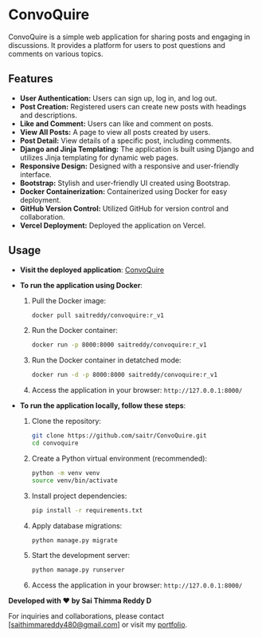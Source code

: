 # ConvoQuire

ConvoQuire is a simple web application for sharing posts and engaging in discussions. It provides a platform for users to post questions and comments on various topics.

## Features

- **User Authentication:** Users can sign up, log in, and log out.
- **Post Creation:** Registered users can create new posts with headings and descriptions.
- **Like and Comment:** Users can like and comment on posts.
- **View All Posts:** A page to view all posts created by users.
- **Post Detail:** View details of a specific post, including comments.
- **Django and Jinja Templating:** The application is built using Django and utilizes Jinja templating for dynamic web pages.
- **Responsive Design:** Designed with a responsive and user-friendly interface.
- **Bootstrap:** Stylish and user-friendly UI created using Bootstrap.
- **Docker Containerization:** Containerized using Docker for easy deployment.
- **GitHub Version Control:** Utilized GitHub for version control and collaboration.
- **Vercel Deployment:** Deployed the application on Vercel.

## Usage

- <b>Visit the deployed application</b>: [ConvoQuire](https://convo-quire-git-main-saitrs-projects.vercel.app/all_posts/)

- <b>To run the application using Docker</b>:

    1. Pull the Docker image:

        ```bash
        docker pull saitreddy/convoquire:r_v1
        ```

    2. Run the Docker container:
        ```bash
        docker run -p 8000:8000 saitreddy/convoquire:r_v1
        ```
    3. Run the Docker container in detatched mode:

        ```bash
        docker run -d -p 8000:8000 saitreddy/convoquire:r_v1
        ```
  
    4. Access the application in your browser: `http://127.0.0.1:8000/`



- <b>To run the application locally, follow these steps</b>:

    1. Clone the repository:

        ```bash
        git clone https://github.com/saitr/ConvoQuire.git
        cd convoquire
        ```

    2. Create a Python virtual environment (recommended):

        ```bash
        python -m venv venv
        source venv/bin/activate
        ```

    3. Install project dependencies:

        ```bash
        pip install -r requirements.txt
        ```

    4. Apply database migrations:

        ```bash
        python manage.py migrate
        ```

    5. Start the development server:

        ```bash
        python manage.py runserver
        ```

    6. Access the application in your browser: `http://127.0.0.1:8000/`




**Developed with ❤️ by Sai Thimma Reddy D**

For inquiries and collaborations, please contact [saithimmareddy480@gmail.com] or visit my [portfolio](https://saitr.github.io/Sai_TR_Resume/).


